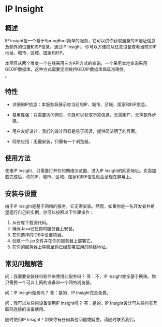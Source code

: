 # IP Insight

## 概述

IP Insight是一个基于SpringBoot简单的服务，它可以供你获取自身的IP地址信息及额外的位置和ISP信息。通过IP Insight，你可以方便的从任意设备查看当前的IP地址、城市、区域、国家和ISP。

本项目从两个维度一个在线采用三方API方式的查询，一个采用本地查询采用GEOIP数据库，这种方式需要定期维持GEOIP数据库保证准确性。

<img src="https://telegraph-image-2ni.pages.dev/file/80f0b6719b7f2e9c953f2.png" style="zoom:30%;" />

## 特性

- 详细的IP信息：本服务将展示你当前的IP、城市、区域、国家和ISP信息。

- 易用性强：只需要访问网页，你就可以获取所需信息，无需账户，无需额外步骤。

- 用户友好设计：我们的设计目标是易于阅读，提供简洁明了的界面。

- 网络应用：无需安装，只需有一个浏览器。

## 使用方法

使用IP Insight，只需要打开你的网络浏览器，进入IP Insight的网页地址。页面加载完成后，你的IP、城市、区域、国家和ISP信息就会呈现在屏幕上。

## 安装与设置

由于IP Insight是基于网络的服务，它无需安装。然而，如果你是一名开发者并希望运行自己的实例，你可以按照以下步骤操作：

1. 从仓库下载源代码。
2. 确保Java已在你的服务器上安装。
3. 在你选择的IDE中设置项目。
4. 创建一个.jar文件并在你的服务器上部署它。
5. 在你的服务器上导航至你已经部署应用的网络地址。

## 常见问题解答

问：我需要安装任何软件来使用此服务吗？
答：不，IP Insight完全基于网络。你只需要一个可以上网的设备和一个网络浏览器。

问：IP Insight免费吗？
答：是的，IP Insight完全免费。

问：我可以从任何设备使用IP Insight吗？
答：是的，IP Insight设计可从任何有互联网连接的设备使用。

随时使用IP Insight！如果你有任何其他问题或疑虑，请随时联系我们。
